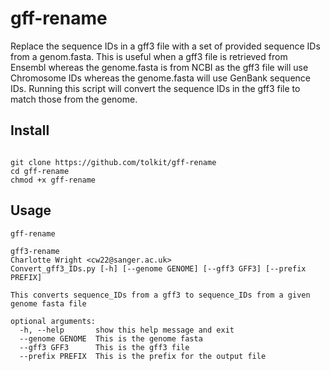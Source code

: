 # gff-rename

Replace the sequence IDs in a gff3 file with a set of provided sequence IDs from a genom.fasta.
This is useful when a gff3 file is retrieved from Ensembl whereas the genome.fasta is from NCBI as the gff3 file will use Chromosome IDs whereas the genome.fasta will use GenBank sequence IDs. Running this script will convert the sequence IDs in the gff3 file to match those from the genome.

## Install
```

git clone https://github.com/tolkit/gff-rename
cd gff-rename
chmod +x gff-rename
```

## Usage

`gff-rename`

```
gff3-rename
Charlotte Wright <cw22@sanger.ac.uk> 
Convert_gff3_IDs.py [-h] [--genome GENOME] [--gff3 GFF3] [--prefix PREFIX]

This converts sequence_IDs from a gff3 to sequence_IDs from a given genome fasta file

optional arguments:
  -h, --help       show this help message and exit
  --genome GENOME  This is the genome fasta
  --gff3 GFF3      This is the gff3 file
  --prefix PREFIX  This is the prefix for the output file
  ```
